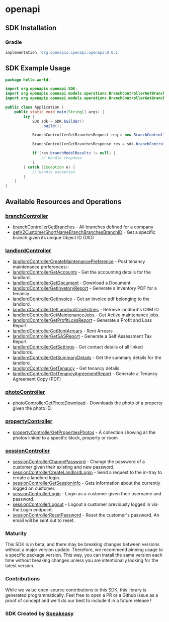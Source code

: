 # openapi

<!-- Start SDK Installation -->
## SDK Installation

### Gradle

```groovy
implementation 'org.openapis.openapi:openapi:0.0.1'
```
<!-- End SDK Installation -->

## SDK Example Usage
<!-- Start SDK Example Usage -->
```java
package hello.world;

import org.openapis.openapi.SDK;
import org.openapis.openapi.models.operations.BranchControllerGetBranchesRequest;
import org.openapis.openapi.models.operations.BranchControllerGetBranchesResponse;

public class Application {
    public static void main(String[] args) {
        try {
            SDK sdk = SDK.builder()
                .build();

            BranchControllerGetBranchesRequest req = new BranchControllerGetBranchesRequest(548814, 592845, "distinctio");            

            BranchControllerGetBranchesResponse res = sdk.branchController.branchControllerGetBranches(req);

            if (res.branchModelResults != null) {
                // handle response
            }
        } catch (Exception e) {
            // handle exception
        }
    }
}
```
<!-- End SDK Example Usage -->

<!-- Start SDK Available Operations -->
## Available Resources and Operations


### [branchController](docs/branchcontroller/README.md)

* [branchControllerGetBranches](docs/branchcontroller/README.md#branchcontrollergetbranches) - All branches defined for a company
* [getV2CustomerShortNameBranchBranchesBranchID](docs/branchcontroller/README.md#getv2customershortnamebranchbranchesbranchid) - Get a specific branch given its unique Object ID (OID)

### [landlordController](docs/landlordcontroller/README.md)

* [landlordControllerCreateMaintenancePreference](docs/landlordcontroller/README.md#landlordcontrollercreatemaintenancepreference) - Post tenancy maintenance preferences:-
* [landlordControllerGetAccounts](docs/landlordcontroller/README.md#landlordcontrollergetaccounts) - Get the accounting details for the landlord.
* [landlordControllerGetDocument](docs/landlordcontroller/README.md#landlordcontrollergetdocument) - Download a Document
* [landlordControllerGetInvetoryReport](docs/landlordcontroller/README.md#landlordcontrollergetinvetoryreport) - Generate a Inventory PDF for a tenancy
* [landlordControllerGetInvoice](docs/landlordcontroller/README.md#landlordcontrollergetinvoice) - Get an invoice pdf belonging to the landlord.
* [landlordControllerGetLandlordCrmEntries](docs/landlordcontroller/README.md#landlordcontrollergetlandlordcrmentries) - Retrieve landlord's CRM ID
* [landlordControllerGetMaintenanceJobs](docs/landlordcontroller/README.md#landlordcontrollergetmaintenancejobs) - Get Active maintenance jobs.
* [landlordControllerGetProfitLossReport](docs/landlordcontroller/README.md#landlordcontrollergetprofitlossreport) - Generate a Profit and Loss Report
* [landlordControllerGetRentArrears](docs/landlordcontroller/README.md#landlordcontrollergetrentarrears) - Rent Arrears
* [landlordControllerGetSASReport](docs/landlordcontroller/README.md#landlordcontrollergetsasreport) - Generate a Self Assessment Tax Report
* [landlordControllerGetSettings](docs/landlordcontroller/README.md#landlordcontrollergetsettings) - Get contact details of all linked landlords.
* [landlordControllerGetSummaryDetails](docs/landlordcontroller/README.md#landlordcontrollergetsummarydetails) - Get the summary details for the landlord.
* [landlordControllerGetTenancy](docs/landlordcontroller/README.md#landlordcontrollergettenancy) - Get tenancy details.
* [landlordControllerGetTenancyAgreementReport](docs/landlordcontroller/README.md#landlordcontrollergettenancyagreementreport) - Generate a Tenancy Agreement Copy (PDF)

### [photoController](docs/photocontroller/README.md)

* [photoControllerGetPhotoDownload](docs/photocontroller/README.md#photocontrollergetphotodownload) - Downloads the photo of a property given the photo ID.

### [propertyController](docs/propertycontroller/README.md)

* [propertyControllerGetPropertiesPhotos](docs/propertycontroller/README.md#propertycontrollergetpropertiesphotos) - A collection showing all the photos linked to a specific block, property or room

### [sessionController](docs/sessioncontroller/README.md)

* [sessionControllerChangePassword](docs/sessioncontroller/README.md#sessioncontrollerchangepassword) - Change the password of a customer given their existing and new password.
* [sessionControllerCreateLandlordLogin](docs/sessioncontroller/README.md#sessioncontrollercreatelandlordlogin) - Send a request to the in-tray to create a landlord login.
* [sessionControllerGetSessionInfo](docs/sessioncontroller/README.md#sessioncontrollergetsessioninfo) - Gets information about the currently logged on customer.
* [sessionControllerLogin](docs/sessioncontroller/README.md#sessioncontrollerlogin) - Login as a customer given their username and password.
* [sessionControllerLogout](docs/sessioncontroller/README.md#sessioncontrollerlogout) - Logout a customer previously logged in via the Login endpoint.
* [sessionControllerResetPassword](docs/sessioncontroller/README.md#sessioncontrollerresetpassword) - Reset the customer's password. An email will be sent out to reset.
<!-- End SDK Available Operations -->

### Maturity

This SDK is in beta, and there may be breaking changes between versions without a major version update. Therefore, we recommend pinning usage 
to a specific package version. This way, you can install the same version each time without breaking changes unless you are intentionally 
looking for the latest version.

### Contributions

While we value open-source contributions to this SDK, this library is generated programmatically. 
Feel free to open a PR or a Github issue as a proof of concept and we'll do our best to include it in a future release !

### SDK Created by [Speakeasy](https://docs.speakeasyapi.dev/docs/using-speakeasy/client-sdks)
